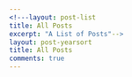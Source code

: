 ```yaml
---
<!---layout: post-list
title: All Posts
excerpt: "A List of Posts"-->
layout: post-yearsort
title: All Posts
comments: true
---
```

